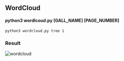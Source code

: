 ## WordCloud
#### python3 wordlcoud.py [GALL_NAME] [PAGE_NUMBER]
``` python3 wordcloud.py tree 1 ```

### Result
![wordcloud](https://github.com/jhlee1108/dcinside-text-crawler/blob/master/examples/wordcloud.png)
